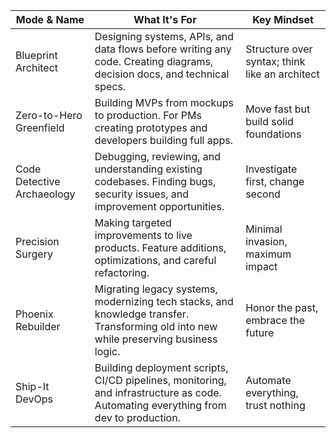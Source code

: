 | Mode & Name                        | What It's For                                                                                      | Key Mindset                              |
|-------------------------------------|----------------------------------------------------------------------------------------------------|------------------------------------------|
| Blueprint Architect                | Designing systems, APIs, and data flows before writing any code. Creating diagrams, decision docs, and technical specs. | Structure over syntax; think like an architect |
| Zero-to-Hero Greenfield            | Building MVPs from mockups to production. For PMs creating prototypes and developers building full apps. | Move fast but build solid foundations    |
| Code Detective Archaeology          | Debugging, reviewing, and understanding existing codebases. Finding bugs, security issues, and improvement opportunities. | Investigate first, change second         |
| Precision Surgery                  | Making targeted improvements to live products. Feature additions, optimizations, and careful refactoring. | Minimal invasion, maximum impact         |
| Phoenix Rebuilder                  | Migrating legacy systems, modernizing tech stacks, and knowledge transfer. Transforming old into new while preserving business logic. | Honor the past, embrace the future       |
| Ship-It DevOps                     | Building deployment scripts, CI/CD pipelines, monitoring, and infrastructure as code. Automating everything from dev to production. | Automate everything, trust nothing       |